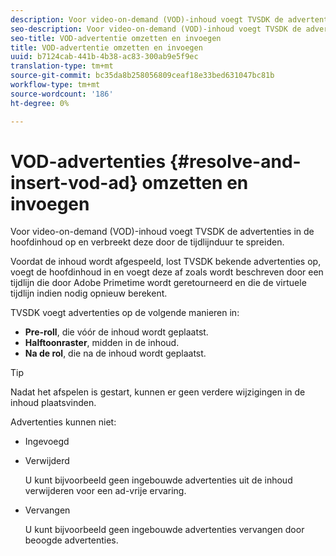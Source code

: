 ```yaml
---
description: Voor video-on-demand (VOD)-inhoud voegt TVSDK de advertenties in de hoofdinhoud op en verbreekt deze door de tijdlijnduur te spreiden.
seo-description: Voor video-on-demand (VOD)-inhoud voegt TVSDK de advertenties in de hoofdinhoud op en verbreekt deze door de tijdlijnduur te spreiden.
seo-title: VOD-advertentie omzetten en invoegen
title: VOD-advertentie omzetten en invoegen
uuid: b7124cab-441b-4b38-ac83-300ab9e5f9ec
translation-type: tm+mt
source-git-commit: bc35da8b258056809ceaf18e33bed631047bc81b
workflow-type: tm+mt
source-wordcount: '186'
ht-degree: 0%

---
```



# VOD-advertenties {#resolve-and-insert-vod-ad} omzetten en invoegen

Voor video-on-demand (VOD)-inhoud voegt TVSDK de advertenties in de hoofdinhoud op en verbreekt deze door de tijdlijnduur te spreiden.

Voordat de inhoud wordt afgespeeld, lost TVSDK bekende advertenties op, voegt de hoofdinhoud in en voegt deze af zoals wordt beschreven door een tijdlijn die door Adobe Primetime wordt geretourneerd en die de virtuele tijdlijn indien nodig opnieuw berekent.

TVSDK voegt advertenties op de volgende manieren in:

* **Pre-roll**, die vóór de inhoud wordt geplaatst.
* **Halftoonraster**, midden in de inhoud.
* **Na de rol**, die na de inhoud wordt geplaatst.

>[!TIP]
>
>Nadat het afspelen is gestart, kunnen er geen verdere wijzigingen in de inhoud plaatsvinden.

Advertenties kunnen niet:

* Ingevoegd
* Verwijderd

   U kunt bijvoorbeeld geen ingebouwde advertenties uit de inhoud verwijderen voor een ad-vrije ervaring.
* Vervangen

   U kunt bijvoorbeeld geen ingebouwde advertenties vervangen door beoogde advertenties.